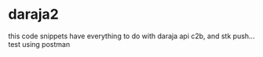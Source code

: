 # daraja2
this code snippets have everything to do with daraja api c2b, and stk push...
test using postman
